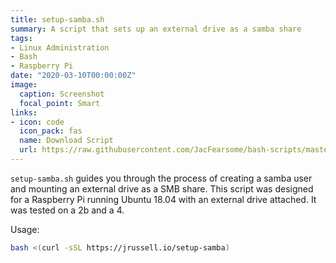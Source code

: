 ```yaml
---
title: setup-samba.sh
summary: A script that sets up an external drive as a samba share
tags:
- Linux Administration
- Bash
- Raspberry Pi
date: "2020-03-10T00:00:00Z"
image:
  caption: Screenshot
  focal_point: Smart
links:
- icon: code
  icon_pack: fas
  name: Download Script
  url: https://raw.githubusercontent.com/JacFearsome/bash-scripts/master/raspberrypi-scripts/setup-samba.sh
---
```

`setup-samba.sh` guides you through the process of creating a samba user and mounting an external drive as a SMB share.
This script was designed for a Raspberry Pi running Ubuntu 18.04 with an external drive attached.  It was tested on a 2b and a 4.

Usage:
```sh
bash <(curl -sSL https://jrussell.io/setup-samba)
```